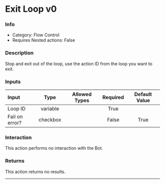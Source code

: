 # Exit Loop v0

### Info

- Category: Flow Control
- Requires Nested actions: False


### Description
Stop and exit out of the loop, use the action ID from the loop you want to exit.


### Inputs

| Input | Type | Allowed Types | Required |  Default Value |
| :--- | :---: | :---: | :---: | :---: |
| Loop ID | variable |  | True |  |
| Fail on error? | checkbox |  | False | True |


### Interaction
This action performs no interaction with the Bot.

### Returns
This action returns no results.

---